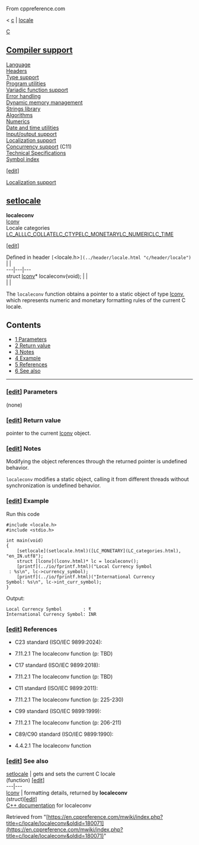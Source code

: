 From cppreference.com

< [c](../../c.html "c")‎ | [locale](../locale.html "c/locale")

[ C](../../c.html "c")

[Compiler support](../compiler_support.html "c/compiler support")  
---  
[Language](../language.html "c/language")  
[Headers](../header.html "c/header")  
[Type support](../types.html "c/types")  
[Program utilities](../program.html "c/program")  
[Variadic function support](../variadic.html "c/variadic")  
[Error handling](../error.html "c/error")  
[Dynamic memory management](../memory.html "c/memory")  
[Strings library](../string.html "c/string")  
[Algorithms](../algorithm.html "c/algorithm")  
[Numerics](../numeric.html "c/numeric")  
[Date and time utilities](../chrono.html "c/chrono")  
[Input/output support](../io.html "c/io")  
[Localization support](../locale.html "c/locale")  
[Concurrency support](../thread.html "c/thread") (C11)  
[Technical Specifications](../experimental.html "c/experimental")  
[Symbol index](../index.html "c/symbol index")  
  
[[edit]](https://en.cppreference.com/mwiki/index.php?title=Template:c/navbar_content&action=edit)

[ Localization support](../locale.html "c/locale")

[setlocale](setlocale.html "c/locale/setlocale")  
---  
**localeconv**  
[lconv](lconv.html "c/locale/lconv")  
Locale categories  
[LC_ALLLC_COLLATELC_CTYPELC_MONETARYLC_NUMERICLC_TIME](LC_categories.html "c/locale/LC categories")  
  
[[edit]](https://en.cppreference.com/mwiki/index.php?title=Template:c/locale/navbar_content&action=edit)

Defined in header `[`<locale.h>`](../header/locale.html "c/header/locale")` |  |   
---|---|---  
struct [lconv](lconv.html)* localeconv(void); |  |   
| |   
  
The `localeconv` function obtains a pointer to a static object of type [lconv](lconv.html "c/locale/lconv"), which represents numeric and monetary formatting rules of the current C locale. 

## Contents

  * [1 Parameters](localeconv.html#Parameters)
  * [2 Return value](localeconv.html#Return_value)
  * [3 Notes](localeconv.html#Notes)
  * [4 Example](localeconv.html#Example)
  * [5 References](localeconv.html#References)
  * [6 See also](localeconv.html#See_also)

  
---  
  
### [[edit](https://en.cppreference.com/mwiki/index.php?title=c/locale/localeconv&action=edit&section=1 "Edit section: Parameters")] Parameters

(none) 

### [[edit](https://en.cppreference.com/mwiki/index.php?title=c/locale/localeconv&action=edit&section=2 "Edit section: Return value")] Return value

pointer to the current [lconv](lconv.html "c/locale/lconv") object. 

### [[edit](https://en.cppreference.com/mwiki/index.php?title=c/locale/localeconv&action=edit&section=3 "Edit section: Notes")] Notes

Modifying the object references through the returned pointer is undefined behavior. 

`localeconv` modifies a static object, calling it from different threads without synchronization is undefined behavior. 

### [[edit](https://en.cppreference.com/mwiki/index.php?title=c/locale/localeconv&action=edit&section=4 "Edit section: Example")] Example

Run this code
    
    
    #include <locale.h>
    #include <stdio.h>
     
    int main(void)
    {
        [setlocale](setlocale.html)([LC_MONETARY](LC_categories.html), "en_IN.utf8");
        struct [lconv](lconv.html)* lc = localeconv();
        [printf](../io/fprintf.html)("Local Currency Symbol        : %s\n", lc->currency_symbol);
        [printf](../io/fprintf.html)("International Currency Symbol: %s\n", lc->int_curr_symbol);
    }

Output: 
    
    
    Local Currency Symbol        : ₹
    International Currency Symbol: INR

### [[edit](https://en.cppreference.com/mwiki/index.php?title=c/locale/localeconv&action=edit&section=5 "Edit section: References")] References

  * C23 standard (ISO/IEC 9899:2024): 



    

  * 7.11.2.1 The localeconv function (p: TBD) 



  * C17 standard (ISO/IEC 9899:2018): 



    

  * 7.11.2.1 The localeconv function (p: TBD) 



  * C11 standard (ISO/IEC 9899:2011): 



    

  * 7.11.2.1 The localeconv function (p: 225-230) 



  * C99 standard (ISO/IEC 9899:1999): 



    

  * 7.11.2.1 The localeconv function (p: 206-211) 



  * C89/C90 standard (ISO/IEC 9899:1990): 



    

  * 4.4.2.1 The localeconv function 



### [[edit](https://en.cppreference.com/mwiki/index.php?title=c/locale/localeconv&action=edit&section=6 "Edit section: See also")] See also

[ setlocale](setlocale.html "c/locale/setlocale") |  gets and sets the current C locale   
(function) [[edit]](https://en.cppreference.com/mwiki/index.php?title=Template:c/locale/dsc_setlocale&action=edit)  
---|---  
[ lconv](lconv.html "c/locale/lconv") |  formatting details, returned by **localeconv**  
(struct)[[edit]](https://en.cppreference.com/mwiki/index.php?title=Template:c/locale/dsc_lconv&action=edit)  
[C++ documentation](../../cpp/locale/localeconv.html "cpp/locale/localeconv") for localeconv  
  
Retrieved from "[https://en.cppreference.com/mwiki/index.php?title=c/locale/localeconv&oldid=180071](https://en.cppreference.com/mwiki/index.php?title=c/locale/localeconv&oldid=180071)" 

